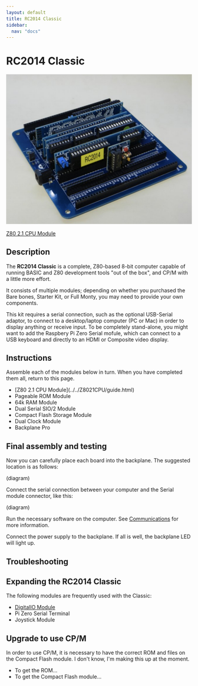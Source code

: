 ```yaml
---
layout: default
title: RC2014 Classic
sidebar:
  nav: "docs"
---
```


# RC2014 Classic

![](board1.png)

[Z80 2.1 CPU Module](../../Z8021CPU/guide.html)

## Description

The **RC2014 Classic** is a complete, Z80-based 8-bit computer capable of running BASIC and Z80 development tools "out of the box", and CP/M with a little more effort.

It consists of multiple modules; depending on whether you purchased the Bare bones, Starter Kit, or Full Monty, you may need to provide your own components.

This kit requires a serial connection, such as the optional USB-Serial adaptor, to connect to a desktop/laptop computer (PC or Mac) in order to display anything or receive input. To be completely stand-alone, you might want to add the Raspbery Pi Zero Serial mofule, which can connect to a USB keyboard and directly to an HDMI or Composite video display.

## Instructions

Assemble each of the modules below in turn. When you have completed them all, return to this page.

<ul>
<li>[Z80 2.1 CPU Module](../../Z8021CPU/guide.html)</li>
<li>Pageable ROM Module</li>
<li>64k RAM Module</li>
<li>Dual Serial SIO/2 Module</li>
<li>Compact Flash Storage Module</li>
<li>Dual Clock Module</li>
<li>Backplane Pro</li>
</ul>

## Final assembly and testing

Now you can carefully place each board into the backplane. The suggested location is as follows:

(diagram)

Connect the serial connection between your computer and the Serial module connector, like this:

(diagram)

Run the necessary software on the computer. See [Communications](../../../communications.html) for more information.

Connect the power supply to the backplane. If all is well, the backplane LED will light up. 

## Troubleshooting


## Expanding the RC2014 Classic

The following modules are frequently used with the Classic:

* [DigitalIO Module](digitalio/guide.html)
* Pi Zero Serial Terminal
* Joystick Module

## Upgrade to use CP/M

In order to use CP/M, it is necessary to have the correct ROM and files on the Compact Flash module. I don't know, I'm making this up at the moment.

* To get the ROM...
*  To get the Compact Flash module...